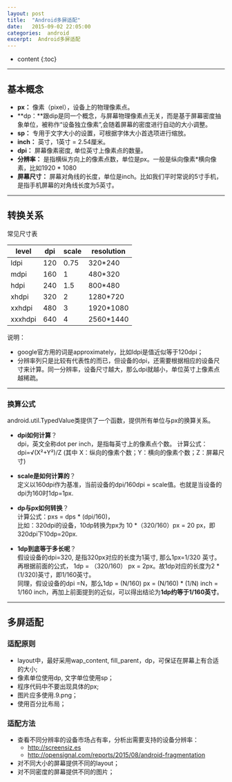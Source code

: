 ```yaml
---
layout: post
title:  "Android多屏适配"
date:   2015-09-02 22:05:00
categories:  android
excerpt:  Android多屏适配
---
```


* content
{:toc}

---

## 基本概念  
- **px：** 像素（pixel），设备上的物理像素点。
- **dp：**跟dip是同一个概念，与屏幕物理像素点无关，而是基于屏幕密度抽象单位，被称作“设备独立像素”,会随着屏幕的密度进行自动的大小调整。
- **sp：** 专用于文字大小的设置，可根据字体大小首选项进行缩放。
- **inch：** 英寸，1英寸 = 2.54厘米。
- **dpi：** 屏幕像素密度, 单位英寸上像素点的数量。
- **分辨率：** 是指横纵方向上的像素点数，单位是px。一般是纵向像素*横向像素，比如1920 * 1080
- **屏幕尺寸：** 屏幕对角线的长度，单位是inch。比如我们平时常说的5寸手机，是指手机屏幕的对角线长度为5英寸。

----------

## 转换关系  

常见尺寸表  

|level|dpi|scale|resolution|
|---|---|---|---|
|ldpi|120|0.75|320*240|
|mdpi|160|1|480*320|
|hdpi|240|1.5|800*480|
|xhdpi|320|2|1280*720|
|xxhdpi|480|3|1920*1080|
|xxxhdpi|640|4|2560*1440|
  
  
说明：   

- google官方用的词是approximately，比如ldpi是值近似等于120dpi；  
- 分辨率列只是比较有代表性的而已，但设备的dpi，还需要根据相应的设备尺寸来计算。同一分辨率，设备尺寸越大，那么dpi就越小，单位英寸上像素点越稀疏。

----------

### 换算公式
android.util.TypedValue类提供了一个函数，提供所有单位与px的换算关系。

- **dpi如何计算**？  
dpi，英文全称dot per inch，是指每英寸上的像素点个数。
计算公式：dpi=√(X²+Y²)/Z (其中 X：纵向的像素个数；Y：横向的像素个数；Z：屏幕尺寸) 

- **scale是如何计算的**？  
定义以160dpi作为基准，当前设备的dpi/160dpi = scale值。也就是当设备的dpi为160时1dp=1px.

- **dp与px如何转换**？  
计算公式：pxs = dps * (dpi/160)，  
比如：320dpi的设备，10dp转换为px为 10 *（320/160）px = 20 px，即320dpi下10dp=20px.

- **1dp到底等于多长呢**？  
假设设备的dpi=320, 是指320px对应的长度为1英寸, 那么1px=1/320 英寸。再根据前面的公式， 1dp = （320/160） px = 2px。故1dp对应的长度为2 * (1/320)英寸，即1/160英寸。   
同理，假设设备的dpi =N，那么1dp = (N/160) px = (N/160) * (1/N) inch = 1/160 inch，再加上前面提到的近似，可以得出结论为**1dp约等于1/160英寸**。



----------


## 多屏适配

### 适配原则
- layout中，最好采用wap_content, fill_parent，dp，可保证在屏幕上有合适的大小;
- 像素单位使用dp, 文字单位使用sp；
- 程序代码中不要出现具体的px;
- 图片应多使用.9.png；
- 使用百分比布局；

### 适配方法

- 查看不同分辨率的设备市场占有率，分析出需要支持的设备分辨率： 
	- <http://screensiz.es>  
	- <http://opensignal.com/reports/2015/08/android-fragmentation>
- 对不同大小的屏幕提供不同的layout；
- 对不同密度的屏幕提供不同的图片；